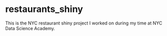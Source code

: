 # restaurants_shiny

This is the NYC restaurant shiny project I worked on during my time at NYC Data Science Academy.
